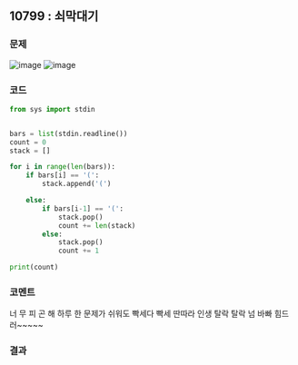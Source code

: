 ## 10799 : 쇠막대기
### 문제
![image](https://user-images.githubusercontent.com/50744222/137920016-f7bf6ae5-063a-4c42-bd6c-0632b1e3cdd5.png)
![image](https://user-images.githubusercontent.com/50744222/137920063-781795f1-2164-486f-9fd6-0396a74de808.png)

### 코드
```python
from sys import stdin


bars = list(stdin.readline())
count = 0
stack = []

for i in range(len(bars)):
    if bars[i] == '(':
        stack.append('(')

    else:
        if bars[i-1] == '(':
            stack.pop()
            count += len(stack)
        else:
            stack.pop()
            count += 1

print(count)
```
### 코멘트
너 무 피 곤 해
하루 한 문제가 쉬워도 빡세다 빡세 딴따라 인생 탈락 탈락 넘 바빠 힘드러~~~~~
### 결과
